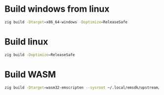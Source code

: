 # Build windows from linux

```bash
zig build -Dtarget=x86_64-windows -Doptimize=ReleaseSafe
```

# Build linux

```bash
zig build -Doptimize=ReleaseSafe
```

# Build WASM

```bash
zig build -Dtarget=wasm32-emscripten --sysroot ~/.local/emsdk/upstream/emscripten -Doptimize=ReleaseSafe
```

